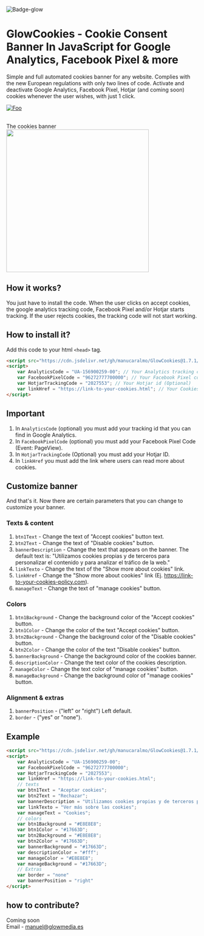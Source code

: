 ![Badge-glow](https://img.shields.io/badge/GlowCookies-v.1.7.1-blue)
# GlowCookies - Cookie Consent Banner In JavaScript for Google Analytics, Facebook Pixel & more
Simple and full automated cookies banner for any website. Complies with the new European regulations with only two lines of code. Activate and deactivate Google Analytics, Facebook Pixel, Hotjar (and coming soon) cookies whenever the user wishes, with just 1 click.

[![Foo](https://cdn.glowmedia.es/upload/uploads/ed1952btn.svg)](https://manucaralmo.github.io/GlowCookies/)

<br>
The cookies banner
<img src="https://cdn.glowmedia.es/upload/uploads/6c8121glowCookies.png" data-canonical-src="https://cdn.glowmedia.es/upload/uploads/6c8121glowCookies.png" width="375" />
<br>

## How it works?
You just have to install the code. When the user clicks on accept cookies, the google analytics tracking code, Facebook Pixel and/or Hotjar starts tracking. If the user rejects cookies, the tracking code will not start working.

## How to install it?
Add this code to your html `<head>` tag.
```html
<script src="https://cdn.jsdelivr.net/gh/manucaralmo/GlowCookies@1.7.1/v1/cookiesGlow.min.js" async></script>
<script>
    var AnalyticsCode = "UA-156900259-00"; // Your Analytics tracking code (Optional)
    var FacebookPixelCode = "96272777700000"; // Your Facebook Pixel code (Optional)
    var HotjarTrackingCode = "2027553"; // Your Hotjar id (Optional)
    var linkHref = "https://link-to-your-cookies.html"; // Your Cookies Policy link
</script>
```

## Important
1. In `AnalyticsCode` (optional) you must add your tracking id that you can find in Google Analytics.
2. In `FacebookPixelCode` (optional) you must add your Facebook Pixel Code (Event: PageView).
3. In `HotjarTrackingCode` (Optional) you must add your Hotjar ID.
4. In `linkHref` you must add the link where users can read more about cookies.

## Customize banner
And that's it. Now there are certain parameters that you can change to customize your banner.

### Texts & content
1. `btn1Text` - Change the text of "Accept cookies" button text.
2. `btn2Text` - Change the text of "Disable cookies" button.
3. `bannerDescription` - Change the text that appears on the banner. The default text is: "Utilizamos cookies propias y de terceros para personalizar el contenido y para analizar el tráfico de la web."
4. `linkTexto` - Change the text of the "Show more about cookies" link.
5. `linkHref` - Change the "Show more about cookies" link (Ej. https://link-to-your-cookies-policy.com).
6. `manageText` - Change the text of "manage cookies" button.

### Colors
1. `btn1Background` - Change the background color of the "Accept cookies" button.
2. `btn1Color` - Change the color of the text "Accept cookies" button.
3. `btn2Background` - Change the background color of the "Disable cookies" button.
4. `btn2Color` - Change the color of the text "Disable cookies" button.
5. `bannerBackground` - Change the background color of the cookies banner.
6. `descriptionColor` - Change the text color of the cookies description.
7. `manageColor` - Change the text color of "manage cookies" button.
8. `manageBackground` - Change the background color of "manage cookies" button.

### Alignment & extras
1. `bannerPosition` - ("left" or "right") Left default.
2. `border` - ("yes" or "none").

## Example
```html
<script src="https://cdn.jsdelivr.net/gh/manucaralmo/GlowCookies@1.7.1/v1/cookiesGlow.min.js" async></script>
<script>
    var AnalyticsCode = "UA-156900259-00";
    var FacebookPixelCode = "96272777700000";
    var HotjarTrackingCode = "2027553";
    var linkHref = "https://link-to-your-cookies.html";
    // texts
    var btn1Text = "Aceptar cookies";
    var btn2Text = "Rechazar";
    var bannerDescription = "Utilizamos cookies propias y de terceros para personalizar el contenido y para analizar el tráfico de la web.";
    var linkTexto = "Ver más sobre las cookies";
    var manageText = "Cookies";
    // colors
    var btn1Background = "#E8E8E8"; 
    var btn1Color = "#17663D";
    var btn2Background = "#E8E8E8";
    var btn2Color = "#17663D";
    var bannerBackground = "#17663D";
    var descriptionColor = "#fff";
    var manageColor = "#E8E8E8";
    var manageBackground = "#17663D";
    // Extras
    var border = "none"
    var bannerPosition = "right"
</script>
```


## how to contribute?
Coming soon<br>
Email - manuel@glowmedia.es
